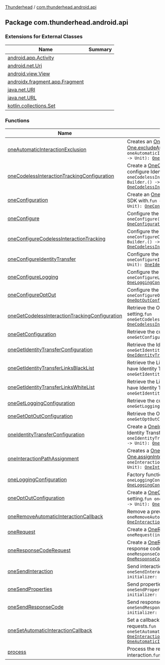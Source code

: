 [Thunderhead](../index.md) / [com.thunderhead.android.api](./index.md)

## Package com.thunderhead.android.api

### Extensions for External Classes

| Name | Summary |
|---|---|
| [android.app.Activity](android.app.-activity/index.md) |  |
| [android.net.Uri](android.net.-uri/index.md) |  |
| [android.view.View](android.view.-view/index.md) |  |
| [androidx.fragment.app.Fragment](androidx.fragment.app.-fragment/index.md) |  |
| [java.net.URI](java.net.-u-r-i/index.md) |  |
| [java.net.URL](java.net.-u-r-l/index.md) |  |
| [kotlin.collections.Set](kotlin.collections.-set/index.md) |  |

### Functions

| Name | Summary |
|---|---|
| [oneAutomaticInteractionExclusion](one-automatic-interaction-exclusion.md) | Creates an [OneAutomaticInteractionExclusion](../com.thunderhead.android.api.interactions/-one-automatic-interaction-exclusion/index.md) for use with [One.excludeAutomaticInteraction](#).`fun oneAutomaticInteractionExclusion(initializer: Builder.() -> Unit): `[`OneAutomaticInteractionExclusion`](../com.thunderhead.android.api.interactions/-one-automatic-interaction-exclusion/index.md) |
| [oneCodelessInteractionTrackingConfiguration](one-codeless-interaction-tracking-configuration.md) | Create a [OneCodelessInteractionTrackingConfiguration](../com.thunderhead.android.api.codeless/-one-codeless-interaction-tracking-configuration/index.md) to configure Identity Transfer features.`fun oneCodelessInteractionTrackingConfiguration(initializer: Builder.() -> Unit): `[`OneCodelessInteractionTrackingConfiguration`](../com.thunderhead.android.api.codeless/-one-codeless-interaction-tracking-configuration/index.md) |
| [oneConfiguration](one-configuration.md) | Create an [OneConfiguration](../com.thunderhead.android.api.configuration/-one-configuration/index.md) to configure the Thunderhead SDK with.`fun oneConfiguration(initializer: Builder.() -> Unit): `[`OneConfiguration`](../com.thunderhead.android.api.configuration/-one-configuration/index.md) |
| [oneConfigure](one-configure.md) | Configure the Thunderhead SDK.`fun oneConfigure(initializer: Builder.() -> Unit): `[`OneConfiguration`](../com.thunderhead.android.api.configuration/-one-configuration/index.md) |
| [oneConfigureCodelessInteractionTracking](one-configure-codeless-interaction-tracking.md) | Configure the Thunderhead Identity Transfer features.`fun oneConfigureCodelessInteractionTracking(initializer: Builder.() -> Unit): `[`OneCodelessInteractionTrackingConfiguration`](../com.thunderhead.android.api.codeless/-one-codeless-interaction-tracking-configuration/index.md) |
| [oneConfigureIdentityTransfer](one-configure-identity-transfer.md) | Configure the Thunderhead Identity Transfer features.`fun oneConfigureIdentityTransfer(initializer: Builder.() -> Unit): `[`OneIdentityTransferConfiguration`](../com.thunderhead.android.api.identitytransfer/-one-identity-transfer-configuration/index.md) |
| [oneConfigureLogging](one-configure-logging.md) | Configure the Thunderhead SDK Logging system.`fun oneConfigureLogging(initializer: Builder.() -> Unit): `[`OneLoggingConfiguration`](../com.thunderhead.android.api.logging/-one-logging-configuration/index.md) |
| [oneConfigureOptOut](one-configure-opt-out.md) | Configure the Opt Out setting.`fun oneConfigureOptOut(initializer: Builder.() -> Unit): `[`OneOptOutConfiguration`](../com.thunderhead.android.api.optout/-one-opt-out-configuration/index.md) |
| [oneGetCodelessInteractionTrackingConfiguration](one-get-codeless-interaction-tracking-configuration.md) | Retrieve the OneCodelessInteractionTrackingConfiguration setting.`fun oneGetCodelessInteractionTrackingConfiguration(): `[`OneCodelessInteractionTrackingConfiguration`](../com.thunderhead.android.api.codeless/-one-codeless-interaction-tracking-configuration/index.md)`?` |
| [oneGetConfiguration](one-get-configuration.md) | Retrieve the current SDK configuration.`fun oneGetConfiguration(): `[`OneConfiguration`](../com.thunderhead.android.api.configuration/-one-configuration/index.md)`?` |
| [oneGetIdentityTransferConfiguration](one-get-identity-transfer-configuration.md) | Retrieve the Identity Transfer configuration.`fun oneGetIdentityTransferConfiguration(): `[`OneIdentityTransferConfiguration`](../com.thunderhead.android.api.identitytransfer/-one-identity-transfer-configuration/index.md)`?` |
| [oneGetIdentityTransferLinksBlackList](one-get-identity-transfer-links-black-list.md) | Retrieve the List of URI destinations that are black listed to have Identity Transfer applied.`fun oneGetIdentityTransferLinksBlackList(): Set<`[`URI`](https://whatever/java/net/URI.html)`>` |
| [oneGetIdentityTransferLinksWhiteList](one-get-identity-transfer-links-white-list.md) | Retrieve the List of URI destinations that are white listed to have Identity Transfer applied.`fun oneGetIdentityTransferLinksWhiteList(): Set<`[`URI`](https://whatever/java/net/URI.html)`>` |
| [oneGetLoggingConfiguration](one-get-logging-configuration.md) | Retrieve the current [OneLoggingConfiguration](../com.thunderhead.android.api.logging/-one-logging-configuration/index.md).`fun oneGetLoggingConfiguration(): `[`OneLoggingConfiguration`](../com.thunderhead.android.api.logging/-one-logging-configuration/index.md)`?` |
| [oneGetOptOutConfiguration](one-get-opt-out-configuration.md) | Retrieve the Opt Out setting.`fun oneGetOptOutConfiguration(): `[`OneOptOutConfiguration`](../com.thunderhead.android.api.optout/-one-opt-out-configuration/index.md)`?` |
| [oneIdentityTransferConfiguration](one-identity-transfer-configuration.md) | Create a [OneIdentityTransferConfiguration](../com.thunderhead.android.api.identitytransfer/-one-identity-transfer-configuration/index.md) to configure Identity Transfer features.`fun oneIdentityTransferConfiguration(initializer: Builder.() -> Unit): `[`OneIdentityTransferConfiguration`](../com.thunderhead.android.api.identitytransfer/-one-identity-transfer-configuration/index.md) |
| [oneInteractionPathAssignment](one-interaction-path-assignment.md) | Creates a [OneInteractionPathAssignment](../com.thunderhead.android.api.interactions/-one-interaction-path-assignment/index.md) for use with [One.assignInteractionPath](#).`fun oneInteractionPathAssignment(initializer: Builder.() -> Unit): `[`OneInteractionPathAssignment`](../com.thunderhead.android.api.interactions/-one-interaction-path-assignment/index.md) |
| [oneLoggingConfiguration](one-logging-configuration.md) | Factory function to create a [OneLoggingConfiguration](../com.thunderhead.android.api.logging/-one-logging-configuration/index.md).`fun oneLoggingConfiguration(initializer: Builder.() -> Unit): `[`OneLoggingConfiguration`](../com.thunderhead.android.api.logging/-one-logging-configuration/index.md) |
| [oneOptOutConfiguration](one-opt-out-configuration.md) | Create a [OneOptOutConfiguration](../com.thunderhead.android.api.optout/-one-opt-out-configuration/index.md) to configure Opt Out setting.`fun oneOptOutConfiguration(initializer: Builder.() -> Unit): `[`OneOptOutConfiguration`](../com.thunderhead.android.api.optout/-one-opt-out-configuration/index.md) |
| [oneRemoveAutomaticInteractionCallback](one-remove-automatic-interaction-callback.md) | Remove a previously set *automatic* interaction callback.`fun oneRemoveAutomaticInteractionCallback(oneInteractionPath: `[`OneInteractionPath`](../com.thunderhead.android.api.interactions/-one-interaction-path/index.md)`): Unit` |
| [oneRequest](one-request.md) | Create a [OneRequest](../com.thunderhead.android.api.interactions/-one-request/index.md) to send to the Thunderhead API.`fun oneRequest(initializer: Builder.() -> Unit): `[`OneRequest`](../com.thunderhead.android.api.interactions/-one-request/index.md) |
| [oneResponseCodeRequest](one-response-code-request.md) | Create a [OneResponseCodeRequest](../com.thunderhead.android.api.interactions/-one-response-code-request/index.md) object containing the response code value.`fun oneResponseCodeRequest(initializer: Builder.() -> Unit): `[`OneResponseCodeRequest`](../com.thunderhead.android.api.interactions/-one-response-code-request/index.md) |
| [oneSendInteraction](one-send-interaction.md) | Send interaction to the Thunderhead API.`suspend fun oneSendInteraction(throwErrors: Boolean = false, initializer: Builder.() -> Unit): `[`OneResponse`](../com.thunderhead.android.api.responsetypes/-one-response/index.md)`?` |
| [oneSendProperties](one-send-properties.md) | Send properties to ONE.`suspend fun oneSendProperties(throwErrors: Boolean = false, initializer: Builder.() -> Unit): `[`OneResponse`](../com.thunderhead.android.api.responsetypes/-one-response/index.md)`?` |
| [oneSendResponseCode](one-send-response-code.md) | Send response code to ONE.`suspend fun oneSendResponseCode(throwErrors: Boolean = false, initializer: Builder.() -> Unit): `[`OneResponse`](../com.thunderhead.android.api.responsetypes/-one-response/index.md)`?` |
| [oneSetAutomaticInteractionCallback](one-set-automatic-interaction-callback.md) | Set a callback in order to be notified of *automatic* interaction requests.`fun oneSetAutomaticInteractionCallback(oneInteractionPath: `[`OneInteractionPath`](../com.thunderhead.android.api.interactions/-one-interaction-path/index.md)`, init: `[`OneAutomaticInteractionCallback`](../com.thunderhead.android.api.interactions/-one-automatic-interaction-callback/index.md)`.() -> Unit): Unit` |
| [process](process.md) | Process the response returned from sending an interaction.`fun `[`OneResponse`](../com.thunderhead.android.api.responsetypes/-one-response/index.md)`?.process(): Unit?` |
